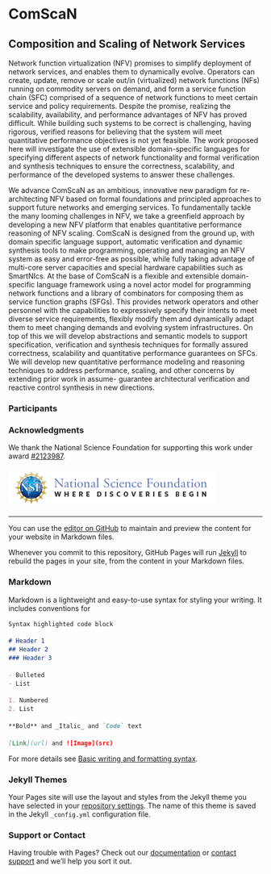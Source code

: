 # ComScaN

##  Composition and Scaling of Network Services

Network function virtualization (NFV) promises to simplify deployment
of network services, and enables them to dynamically evolve. Operators
can create, update, remove or scale out/in (virtualized) network
functions (NFs) running on commodity servers on demand, and form a
service function chain (SFC) comprised of a sequence of network
functions to meet certain service and policy requirements. Despite the
promise, realizing the scalability, availability, and performance
advantages of NFV has proved difficult. While building such systems to
be correct is challenging, having rigorous, verified reasons for
believing that the system will meet quantitative performance
objectives is not yet feasible. The work proposed here will
investigate the use of extensible domain-specific languages for
specifying different aspects of network functionality and formal
verification and synthesis techniques to ensure the correctness,
scalability, and performance of the developed systems to answer these
challenges. 

We advance ComScaN as an ambitious, innovative new paradigm for
re-architecting NFV based on formal foundations and principled
approaches to support future networks and emerging services. To
fundamentally tackle the many looming challenges in NFV, we take a
greenfield approach by developing a new NFV platform that enables
quantitative performance reasoning of NFV scaling. ComScaN is designed
from the ground up, with domain specific language support, automatic
verification and dynamic synthesis tools to make programming,
operating and managing an NFV system as easy and error-free as
possible, while fully taking advantage of multi-core server capacities
and special hardware capabilities such as SmartNIcs. At the base of
ComScaN is a flexible and extensible domain-specific language
framework using a novel actor model for programming network functions
and a library of combinators for composing them as service function
graphs (SFGs). This provides network operators and other personnel
with the capabilities to expressively specify their intents to meet
diverse service requirements, flexibly modify them and dynamically
adapt them to meet changing demands and evolving system
infrastructures. On top of this we will develop abstractions and
semantic models to support specification, verification and synthesis
techniques for formally assured correctness, scalability and
quantitative performance guarantees on SFCs. We will develop new
quantitative performance modeling and reasoning techniques to address
performance, scaling, and other concerns by extending prior work in
assume- guarantee architectural verification and reactive control
synthesis in new directions.

### Participants

### Acknowledgments

We thank the National Science Foundation for supporting this work
under award [#2123987](https://www.nsf.gov/awardsearch/showAward?AWD_ID=2123987&HistoricalAwards=false).

![NSF](nsf-logo.gif)


--------

You can use the [editor on GitHub](https://github.com/ComScaN-UMN/website/edit/main/README.md) to maintain and preview the content for your website in Markdown files.

Whenever you commit to this repository, GitHub Pages will run [Jekyll](https://jekyllrb.com/) to rebuild the pages in your site, from the content in your Markdown files.

### Markdown

Markdown is a lightweight and easy-to-use syntax for styling your writing. It includes conventions for

```markdown
Syntax highlighted code block

# Header 1
## Header 2
### Header 3

- Bulleted
- List

1. Numbered
2. List

**Bold** and _Italic_ and `Code` text

[Link](url) and ![Image](src)
```

For more details see [Basic writing and formatting syntax](https://docs.github.com/en/github/writing-on-github/getting-started-with-writing-and-formatting-on-github/basic-writing-and-formatting-syntax).

### Jekyll Themes

Your Pages site will use the layout and styles from the Jekyll theme you have selected in your [repository settings](https://github.com/ComScaN-UMN/website/settings/pages). The name of this theme is saved in the Jekyll `_config.yml` configuration file.

### Support or Contact

Having trouble with Pages? Check out our [documentation](https://docs.github.com/categories/github-pages-basics/) or [contact support](https://support.github.com/contact) and we’ll help you sort it out.
